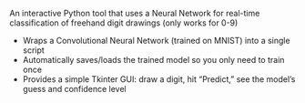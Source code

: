 An interactive Python tool that uses a Neural Network for real-time classification of freehand digit drawings (only works for 0-9)  
- Wraps a Convolutional Neural Network (trained on MNIST) into a single script
- Automatically saves/loads the trained model so you only need to train once
- Provides a simple Tkinter GUI: draw a digit, hit “Predict,” see the model’s guess and confidence level
